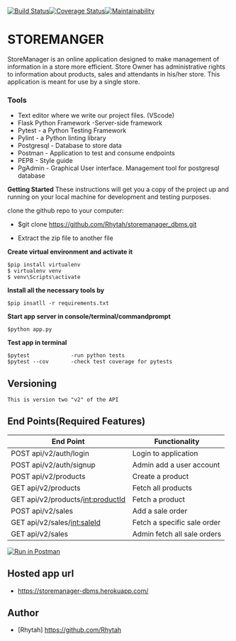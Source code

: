 

[![Build Status](https://travis-ci.com/Rhytah/storemanager_dbms.svg?branch=develop)](https://travis-ci.com/Rhytah/storemanager_dbms)[![Coverage Status](https://coveralls.io/repos/github/Rhytah/storemanager_dbms/badge.svg?branch=feedback)](https://coveralls.io/github/Rhytah/storemanager_dbms?branch=feedback)[![Maintainability](https://api.codeclimate.com/v1/badges/32ed8c7262442003a252/maintainability)](https://codeclimate.com/github/Rhytah/storemanager_dbms/maintainability)

# STOREMANGER

StoreManager is an online application designed to make management of information in a store more efficient.
Store Owner has administrative rights to information about products, sales and attendants in his/her store. 
This application is meant for use by a single store.

### Tools

* Text editor where we write our project files. (VScode)
* Flask Python Framework -Server-side framework
* Pytest       - a Python Testing Framework
* Pylint       - a Python linting library 
* Postgresql   - Database to store data
* Postman      - Application to test and consume endpoints
* PEP8         - Style guide
* PgAdmin      - Graphical User interface. Management tool for postgresql database

**Getting Started**
These instructions will get you a copy of the project up and running on your local machine for development and testing purposes.

clone the github repo to your computer:
* $git clone https://github.com/Rhytah/storemanager_dbms.git

* Extract the zip file to another file

**Create virtual environment and activate it**
```
$pip install virtualenv
$ virtualenv venv
$ venv\Scripts\activate
``` 
 **Install all the necessary tools by**
 ```
 $pip insatll -r requirements.txt
 ```
**Start app server in console/terminal/commandprompt**
```
$python app.py
```
**Test app in terminal**
```
$pytest             -run python tests
$pytest --cov       -check test coverage for pytests
```
## Versioning
```
This is version two "v2" of the API
```
## End Points(Required Features)
|           End Point                                 |            Functionality                   |
|   -----------------------------------------------   | -----------------------------------------  |
|     POST api/v2/auth/login                          |             Login to application           |
|     POST api/v2/auth/signup                         |             Admin add a user account       |
|     POST api/v2/products                            |             Create a product               |
|     GET  api/v2/products                            |             Fetch all products             |
|     GET  api/v2/products/<int:productId>            |             Fetch a product                |
|     POST api/v2/sales                               |             Add a sale order               |
|     GET  api/v2/sales/<int:saleId>                  |             Fetch a specific sale order    |
|     GET  api/v2/sales                               |             Admin fetch all sale orders    |

[![Run in Postman](https://run.pstmn.io/button.svg)](https://app.getpostman.com/run-collection/f50315624db4ad24d6f5)

## Hosted app url
- https://storemanager-dbms.herokuapp.com/

## Author
- [Rhytah] https://github.com/Rhytah